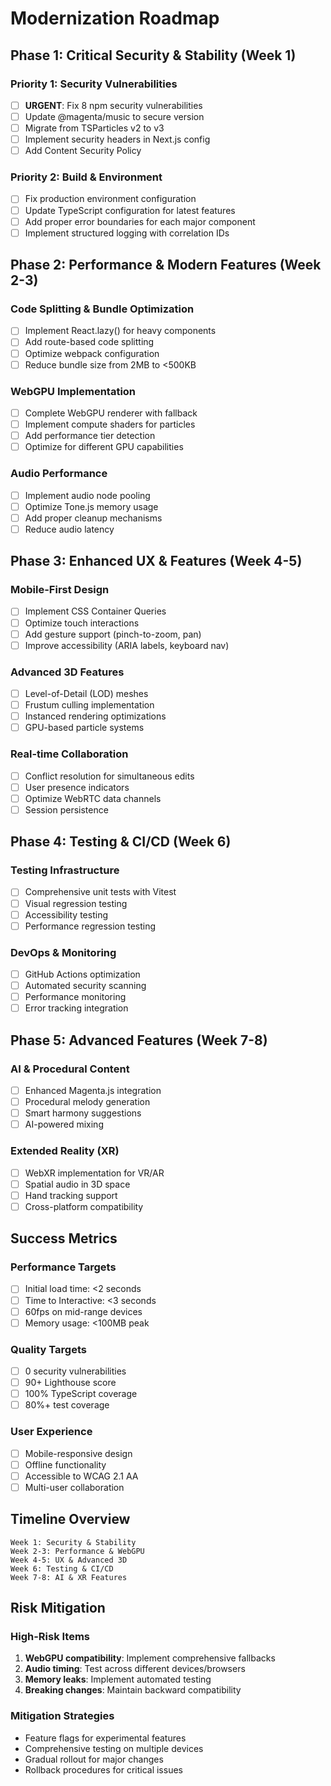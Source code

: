 # Modernization Roadmap

## Phase 1: Critical Security & Stability (Week 1)

### Priority 1: Security Vulnerabilities
- [ ] **URGENT**: Fix 8 npm security vulnerabilities
- [ ] Update @magenta/music to secure version
- [ ] Migrate from TSParticles v2 to v3
- [ ] Implement security headers in Next.js config
- [ ] Add Content Security Policy

### Priority 2: Build & Environment
- [ ] Fix production environment configuration
- [ ] Update TypeScript configuration for latest features
- [ ] Add proper error boundaries for each major component
- [ ] Implement structured logging with correlation IDs

## Phase 2: Performance & Modern Features (Week 2-3)

### Code Splitting & Bundle Optimization
- [ ] Implement React.lazy() for heavy components
- [ ] Add route-based code splitting
- [ ] Optimize webpack configuration
- [ ] Reduce bundle size from 2MB to <500KB

### WebGPU Implementation
- [ ] Complete WebGPU renderer with fallback
- [ ] Implement compute shaders for particles
- [ ] Add performance tier detection
- [ ] Optimize for different GPU capabilities

### Audio Performance
- [ ] Implement audio node pooling
- [ ] Optimize Tone.js memory usage
- [ ] Add proper cleanup mechanisms
- [ ] Reduce audio latency

## Phase 3: Enhanced UX & Features (Week 4-5)

### Mobile-First Design
- [ ] Implement CSS Container Queries
- [ ] Optimize touch interactions
- [ ] Add gesture support (pinch-to-zoom, pan)
- [ ] Improve accessibility (ARIA labels, keyboard nav)

### Advanced 3D Features
- [ ] Level-of-Detail (LOD) meshes
- [ ] Frustum culling implementation
- [ ] Instanced rendering optimizations
- [ ] GPU-based particle systems

### Real-time Collaboration
- [ ] Conflict resolution for simultaneous edits
- [ ] User presence indicators
- [ ] Optimize WebRTC data channels
- [ ] Session persistence

## Phase 4: Testing & CI/CD (Week 6)

### Testing Infrastructure
- [ ] Comprehensive unit tests with Vitest
- [ ] Visual regression testing
- [ ] Accessibility testing
- [ ] Performance regression testing

### DevOps & Monitoring
- [ ] GitHub Actions optimization
- [ ] Automated security scanning
- [ ] Performance monitoring
- [ ] Error tracking integration

## Phase 5: Advanced Features (Week 7-8)

### AI & Procedural Content
- [ ] Enhanced Magenta.js integration
- [ ] Procedural melody generation
- [ ] Smart harmony suggestions
- [ ] AI-powered mixing

### Extended Reality (XR)
- [ ] WebXR implementation for VR/AR
- [ ] Spatial audio in 3D space
- [ ] Hand tracking support
- [ ] Cross-platform compatibility

## Success Metrics

### Performance Targets
- [ ] Initial load time: <2 seconds
- [ ] Time to Interactive: <3 seconds
- [ ] 60fps on mid-range devices
- [ ] Memory usage: <100MB peak

### Quality Targets
- [ ] 0 security vulnerabilities
- [ ] 90+ Lighthouse score
- [ ] 100% TypeScript coverage
- [ ] 80%+ test coverage

### User Experience
- [ ] Mobile-responsive design
- [ ] Offline functionality
- [ ] Accessible to WCAG 2.1 AA
- [ ] Multi-user collaboration

## Timeline Overview

```
Week 1: Security & Stability
Week 2-3: Performance & WebGPU
Week 4-5: UX & Advanced 3D
Week 6: Testing & CI/CD
Week 7-8: AI & XR Features
```

## Risk Mitigation

### High-Risk Items
1. **WebGPU compatibility**: Implement comprehensive fallbacks
2. **Audio timing**: Test across different devices/browsers
3. **Memory leaks**: Implement automated testing
4. **Breaking changes**: Maintain backward compatibility

### Mitigation Strategies
- Feature flags for experimental features
- Comprehensive testing on multiple devices
- Gradual rollout for major changes
- Rollback procedures for critical issues

